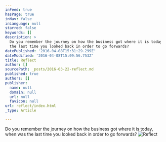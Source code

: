 ```yaml
---
inFeed: true
hasPage: true
inNav: false
inLanguage: null
starred: false
keywords: []
description: >
  Do you remember the journey on how the business got where it is today, when was
  the last time you looked back in order to go forwards?
datePublished: '2016-04-08T15:31:29.299Z'
dateModified: '2016-04-08T15:09:56.753Z'
title: Reflect
author: []
sourcePath: _posts/2016-03-22-reflect.md
published: true
authors: []
publisher:
  name: null
  domain: null
  url: null
  favicon: null
url: reflect/index.html
_type: Article

---
```

Do you remember the journey on how the business got where it is today, when was the last time you looked back in order to go forwards?
![Reflect](https://imgflo.herokuapp.com/graph/vahj1ThiexotieMo/9a10b884d470ab4c90af7cbf1c8d6de5/noop.gif?input=https%3A%2F%2Fthe-grid-user-content.s3-us-west-2.amazonaws.com%2Fc95a6a14-9b43-4e4f-af5b-dcb9d30142c7.gif)